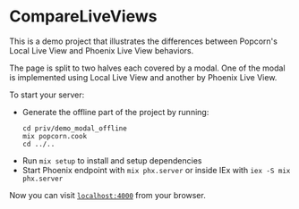 # CompareLiveViews

This is a demo project that illustrates the differences between Popcorn's Local Live View and Phoenix Live View behaviors.

The page is split to two halves each covered by a modal. One of the modal is implemented using Local Live View and another by Phoenix Live View.

To start your server:

* Generate the offline part of the project by running:
  ```
  cd priv/demo_modal_offline
  mix popcorn.cook
  cd ../..
  ```
* Run `mix setup` to install and setup dependencies
* Start Phoenix endpoint with `mix phx.server` or inside IEx with `iex -S mix phx.server`

Now you can visit [`localhost:4000`](http://localhost:4000) from your browser.
